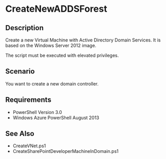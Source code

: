 # CreateNewADDSForest #

## Description ##
Create a new Virtual Machine with Active Directory Domain Services. It is based on the Windows Server 2012 image.

The script must be executed with elevated privileges.
    
## Scenario ##
You want to create a new domain controller.

## Requirements ##
- PowerShell Version 3.0
- Windows Azure PowerShell August 2013

## See Also ##
- CreateVNet.ps1
- CreateSharePointDeveloperMachineInDomain.ps1

